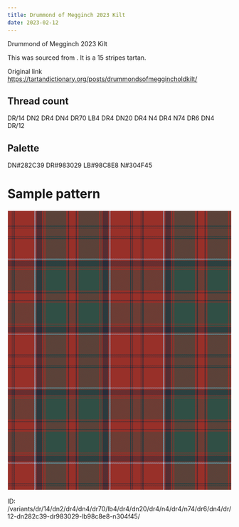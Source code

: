 ```yaml
---
title: Drummond of Megginch 2023 Kilt
date: 2023-02-12
---
```

Drummond of Megginch 2023 Kilt

This was sourced from <no value>.  It is a 15 stripes tartan.

Original link https://tartandictionary.org/posts/drummondsofmeggincholdkilt/

## Thread count
DR/14 DN2 DR4 DN4 DR70 LB4 DR4 DN20 DR4 N4 DR4 N74 DR6 DN4 DR/12

## Palette
DN#282C39 DR#983029 LB#98C8E8 N#304F45

# Sample pattern

![Tartan detail](tartan.png "DR/14 DN2 DR4 DN4 DR70 LB4 DR4 DN20 DR4 N4 DR4 N74 DR6 DN4 DR/12 tartan")

ID: /variants/dr/14/dn2/dr4/dn4/dr70/lb4/dr4/dn20/dr4/n4/dr4/n74/dr6/dn4/dr/12-dn282c39-dr983029-lb98c8e8-n304f45/